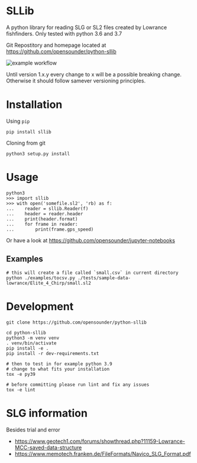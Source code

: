 # SLLib
A python library for reading SLG or SL2 files created by Lowrance fishfinders.
Only tested with python 3.6 and 3.7

Git Repostitory and homepage located at https://github.com/opensounder/python-sllib

![example workflow](https://github.com/opensounder/python-sllib/actions/workflows/python-package.yml/badge.svg)

Until version 1.x.y every change to x will be a possible breaking change.
Otherwise it should follow samever versioning principles.

# Installation
Using `pip`
```shell
pip install sllib
```

Cloning from git
```
python3 setup.py install
```

# Usage
```
python3
>>> import sllib
>>> with open('somefile.sl2', 'rb) as f:
...    reader = sllib.Reader(f)
...    header = reader.header
...    print(header.format)
...    for frame in reader:
...        print(frame.gps_speed)

```
Or have a look at https://github.com/opensounder/jupyter-notebooks

## Examples
```shell
# this will create a file called `small.csv` in current directory
python ./examples/tocsv.py ./tests/sample-data-lowrance/Elite_4_Chirp/small.sl2

```


# Development
```shell
git clone https://github.com/opensounder/python-sllib

cd python-sllib
python3 -m venv venv
. venv/bin/activate
pip install -e .
pip install -r dev-requirements.txt

# then to test in for example python 3.9 
# change to what fits your installation
tox -e py39

# before committing please run lint and fix any issues
tox -e lint
```

# SLG information
Besides trial and error
- https://www.geotech1.com/forums/showthread.php?11159-Lowrance-MCC-saved-data-structure
- https://www.memotech.franken.de/FileFormats/Navico_SLG_Format.pdf